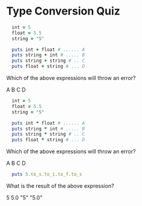 # Type Conversion Quiz

```ruby
  int = 5
  float = 5.5
  string = "5"

  puts int + float # ...... A
  puts string + int # ..... B
  puts string + string # .. C
  puts float + string # ... D
```

<quiz>
  <question multiple>
      <p>Which of the above expressions will throw an error?</p>
      <answer>A</answer>
      <answer correct>B</answer>
      <answer>C</answer>
      <answer correct>D</answer>
  </question>
</quiz>

```ruby
  int = 5
  float = 5.5
  string = "5"

  puts int * float # ...... A
  puts string * int # ..... B
  puts string * string # .. C
  puts float * string # ... D
```

<quiz>
  <question multiple>
      <p>Which of the above expressions will throw an error?</p>
      <answer>A</answer>
      <answer>B</answer>
      <answer correct>C</answer>
      <answer correct>D</answer>
  </question>
</quiz>

```ruby
  puts 5.to_s.to_i.to_f.to_s
```

<quiz>
  <question>
      <p>What is the result of the above expression?</p>
      <answer>5</answer>
      <answer>5.0</answer>
      <answer>"5"</answer>
      <answer correct>"5.0"</answer>
  </question>
</quiz>
